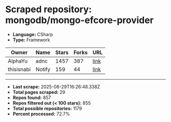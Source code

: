 # Scraped repository: mongodb/mongo-efcore-provider
* **Language:** CSharp
* **Type:** Framework

| Owner | Name | Stars | Forks | URL |
|---|---|---|---|---|
| AlphaYu | adnc | 1457 | 387 | [link](https://github.com/AlphaYu/adnc) |
| thisisnabi | Notify | 159 | 44 | [link](https://github.com/thisisnabi/Notify) |

---
* **Last scrape:** 2025-08-29T16:26:48.338Z
* **Total pages scraped:** 29
* **Repos found:** 857
* **Repos filtered out (< 100 stars):** 855
* **Total possible repositories:** 1179
* **Percent processed:** 72.7%
